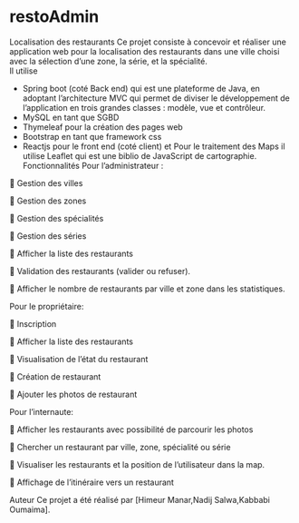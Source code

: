 # restoAdmin
Localisation des restaurants 
Ce projet consiste à concevoir et réaliser une application web pour la localisation des restaurants dans une ville choisi avec la sélection d’une zone, la série, et la spécialité.  
Il utilise 
-	Spring boot (coté Back end) qui est une plateforme de Java, en adoptant l’architecture MVC qui permet de diviser le développement de l’application en trois grandes classes : modèle, vue et contrôleur. 
-	MySQL en tant que SGBD 
-	Thymeleaf pour la création des pages web 
-	Bootstrap en tant que framework css
-	Reactjs pour le front end (coté client) et Pour le traitement des Maps il utilise Leaflet qui est une biblio de JavaScript de cartographie. 
Fonctionnalités 
Pour l’administrateur :

	Gestion des villes 

	Gestion des zones 

	Gestion des spécialités 

	Gestion des séries 

	Afficher la liste des restaurants

	Validation des restaurants (valider ou refuser).

	Afficher le nombre de restaurants par ville et zone dans les statistiques.

Pour le propriétaire:

	Inscription

	Afficher la liste des restaurants

	Visualisation de l’état du restaurant 

	Création de restaurant

	Ajouter les photos de restaurant

  Pour l’internaute:
  
	Afficher les restaurants avec possibilité de parcourir les photos

	Chercher un restaurant par ville, zone, spécialité ou série 

	Visualiser les restaurants et la position de l’utilisateur dans la map.

	Affichage de l’itinéraire vers un restaurant

Auteur
Ce projet a été réalisé par [Himeur Manar,Nadij Salwa,Kabbabi Oumaima].
